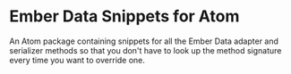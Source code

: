 Ember Data Snippets for Atom
============================

An Atom package containing snippets for all the Ember Data adapter and serializer methods so that you don't have to look up the method signature every time you want to override one.

